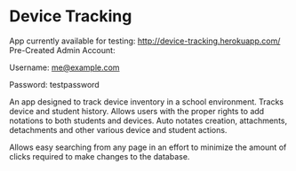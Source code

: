 Device Tracking
=============

App currently available for testing: http://device-tracking.herokuapp.com/
Pre-Created Admin Account:

Username: me@example.com

Password: testpassword

An app designed to track device inventory in a school environment. Tracks device and student history. Allows users with the proper rights to add notations to both students and devices. Auto notates creation, attachments, detachments and other various device and student actions.

Allows easy searching from any page in an effort to minimize the amount of clicks required to make changes to the database.
